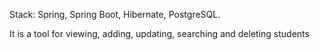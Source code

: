 Stack: Spring, Spring Boot, Hibernate, PostgreSQL.

It is a tool for viewing, adding, updating, searching and deleting students
